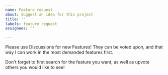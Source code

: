 ```yaml
---
name: Feature request
about: Suggest an idea for this project
title: ''
labels: feature request
assignees: ''

---
```


<!-- DO NOT POST COPYRIGHTED SCREENSHOTS -->
<!-- DO NOT TALK ABOUT COPYRIGHTED CONTENT -->
<!-- DO NOT POST LOGS WITH COPYRIGHTED CONTENT -->

<!-- FastFlix is not intended to be used with copyrighted content -->

<!-- Any discussion or information posted with illegal information will result in the issue being reported and removed  -->


Please use Discussions for new Features! They can be voted upon, and that way I can work in the most demanded features first.

Don't forget to first search for the feature you want, as well as upvote others you would like to see!
